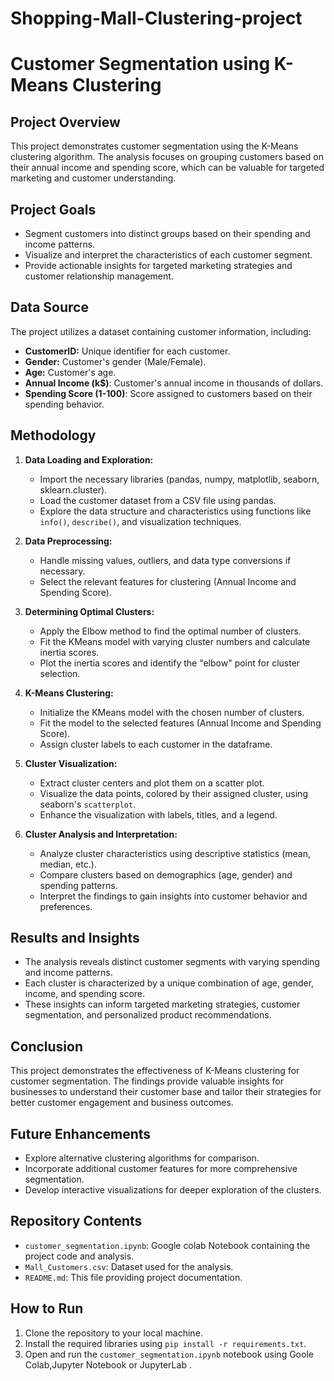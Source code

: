 # Shopping-Mall-Clustering-project
# Customer Segmentation using K-Means Clustering

## Project Overview

This project demonstrates customer segmentation using the K-Means clustering algorithm. The analysis focuses on grouping customers based on their annual income and spending score, which can be valuable for targeted marketing and customer understanding.

## Project Goals

- Segment customers into distinct groups based on their spending and income patterns.
- Visualize and interpret the characteristics of each customer segment.
- Provide actionable insights for targeted marketing strategies and customer relationship management.

## Data Source

The project utilizes a dataset containing customer information, including:

- **CustomerID:** Unique identifier for each customer.
- **Gender:** Customer's gender (Male/Female).
- **Age:** Customer's age.
- **Annual Income (k$)**: Customer's annual income in thousands of dollars.
- **Spending Score (1-100)**: Score assigned to customers based on their spending behavior.

## Methodology

1. **Data Loading and Exploration:**
   - Import the necessary libraries (pandas, numpy, matplotlib, seaborn, sklearn.cluster).
   - Load the customer dataset from a CSV file using pandas.
   - Explore the data structure and characteristics using functions like `info()`, `describe()`, and visualization techniques.

2. **Data Preprocessing:**
   - Handle missing values, outliers, and data type conversions if necessary.
   - Select the relevant features for clustering (Annual Income and Spending Score).

3. **Determining Optimal Clusters:**
   - Apply the Elbow method to find the optimal number of clusters.
   - Fit the KMeans model with varying cluster numbers and calculate inertia scores.
   - Plot the inertia scores and identify the "elbow" point for cluster selection.

4. **K-Means Clustering:**
   - Initialize the KMeans model with the chosen number of clusters.
   - Fit the model to the selected features (Annual Income and Spending Score).
   - Assign cluster labels to each customer in the dataframe.

5. **Cluster Visualization:**
   - Extract cluster centers and plot them on a scatter plot.
   - Visualize the data points, colored by their assigned cluster, using seaborn's `scatterplot`.
   - Enhance the visualization with labels, titles, and a legend.

6. **Cluster Analysis and Interpretation:**
   - Analyze cluster characteristics using descriptive statistics (mean, median, etc.).
   - Compare clusters based on demographics (age, gender) and spending patterns.
   - Interpret the findings to gain insights into customer behavior and preferences.

## Results and Insights

- The analysis reveals distinct customer segments with varying spending and income patterns.
- Each cluster is characterized by a unique combination of age, gender, income, and spending score.
- These insights can inform targeted marketing strategies, customer segmentation, and personalized product recommendations.

## Conclusion

This project demonstrates the effectiveness of K-Means clustering for customer segmentation. The findings provide valuable insights for businesses to understand their customer base and tailor their strategies for better customer engagement and business outcomes.


## Future Enhancements

- Explore alternative clustering algorithms for comparison.
- Incorporate additional customer features for more comprehensive segmentation.
- Develop interactive visualizations for deeper exploration of the clusters.

## Repository Contents

- `customer_segmentation.ipynb`: Google colab Notebook containing the project code and analysis.
- `Mall_Customers.csv`: Dataset used for the analysis.
- `README.md`: This file providing project documentation.

## How to Run

1. Clone the repository to your local machine.
2. Install the required libraries using `pip install -r requirements.txt`.
3. Open and run the `customer_segmentation.ipynb` notebook using Goole Colab,Jupyter Notebook or JupyterLab .


